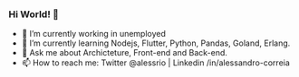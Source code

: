 ### Hi World! 👋


- 🔭 I’m currently working in unemployed
- 🌱 I’m currently learning Nodejs, Flutter, Python, Pandas, Goland, Erlang.
- 💬 Ask me about Archicteture, Front-end and Back-end.
- 📫 How to reach me: Twitter @alessrio | Linkedin /in/alessandro-correia
